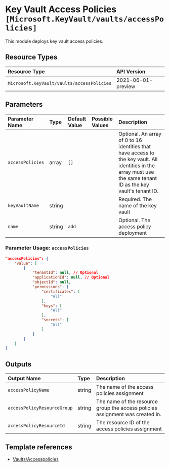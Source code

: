 # Key Vault Access Policies `[Microsoft.KeyVault/vaults/accessPolicies]`

This module deploys key vault access policies.

## Resource Types

| Resource Type | API Version |
| :-- | :-- |
| `Microsoft.KeyVault/vaults/accessPolicies` | 2021-06-01-preview |

## Parameters

| Parameter Name | Type | Default Value | Possible Values | Description |
| :-- | :-- | :-- | :-- | :-- |
| `accessPolicies` | array | `[]` |  | Optional. An array of 0 to 16 identities that have access to the key vault. All identities in the array must use the same tenant ID as the key vault's tenant ID. |
| `keyVaultName` | string |  |  | Required. The name of the key vault |
| `name` | string | `add` |  | Optional. The access policy deployment |


### Parameter Usage: `accessPolicies`

```json
"accessPolicies": {
    "value": [
        {
            "tenantId": null, // Optional
            "applicationId": null, // Optional
            "objectId": null,
            "permissions": {
                "certificates": [
                    "All"
                ],
                "keys": [
                    "All"
                ],
                "secrets": [
                    "All"
                ]
            }
        }
    ]
}
```

## Outputs

| Output Name | Type | Description |
| :-- | :-- | :-- |
| `accessPolicyName` | string | The name of the access policies assignment |
| `accessPolicyResourceGroup` | string | The name of the resource group the access policies assignment was created in. |
| `accessPolicyResourceId` | string | The resource ID of the access policies assignment |

## Template references

- [Vaults/Accesspolicies](https://docs.microsoft.com/en-us/azure/templates/Microsoft.KeyVault/2021-06-01-preview/vaults/accessPolicies)
